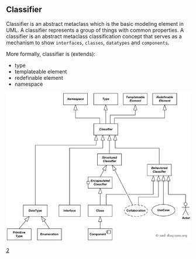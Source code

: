 ## Classifier
Classifier is an abstract metaclass which is the basic modeling element in UML. A classifier represents a group of 
things with common properties.
A classifier is an abstract metaclass classification concept that serves as a mechanism to 
show `interfaces`, `classes`, `datatypes` and `components`.

More formally, classifier is (extends):

- type
- templateable element
- redefinable element
- namespace


![PlantUML model](diagrams/uml-classifiers.png)


[2](https://www.uml-diagrams.org/classifier.html)
